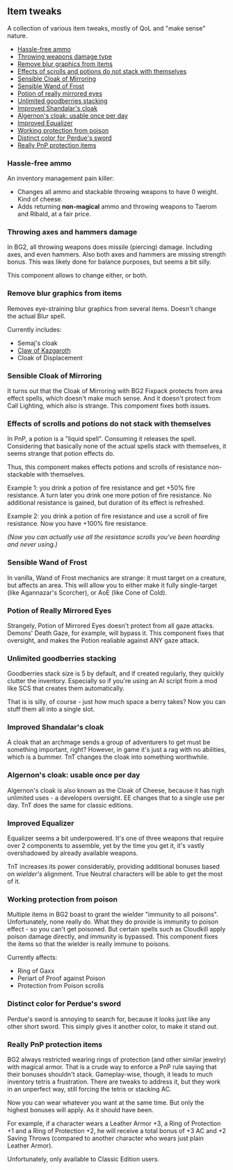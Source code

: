 ## Item tweaks

A collection of various item tweaks, mostly of QoL and "make sense" nature.

- [Hassle-free ammo](#hassle-free-ammo)
- [Throwing weapons damage type](#throwing-weapons-damage-type)
- [Remove blur graphics from items](#remove-blur-graphics-from-items)
- [Effects of scrolls and potions do not stack with themselves](#effects-of-scrolls-and-potions-do-not-stack-with-themselves)
- [Sensible Cloak of Mirroring](#sensible-cloak-of-mirroring)
- [Sensible Wand of Frost](#sensible-wand-of-frost)
- [Potion of really mirrored eyes](#potion-of-really-mirrored-eyes)
- [Unlimited goodberries stacking](#unlimited-goodberries-stacking)
- [Improved Shandalar's cloak](improved-shandalars-cloak)
- [Algernon's cloak: usable once per day](#algernons-cloak-usable-once-per-day)
- [Improved Equalizer](#improved-equalizer)
- [Working protection from poison](#working-protection-from-poison)
- [Distinct color for Perdue's sword](distinct-color-for-perdues-sword)
- [Really PnP protection items](#really-pnp-protection-items)

### Hassle-free ammo
An inventory management pain killer:
- Changes all ammo and stackable throwing weapons to have 0 weight. Kind of cheese.
- Adds returning **non-magical** ammo and throwing weapons to Taerom and Ribald, at a fair price.

### Throwing axes and hammers damage
In BG2, all throwing weapons does missile (piercing) damage. Including axes, and even hammers. Also both axes and hammers are missing strength bonus. This was likely done for balance purposes, but seems a bit silly.

This component allows to change either, or both.

### Remove blur graphics from items
Removes eye-straining blur graphics from several items. Doesn't change the actual Blur spell.

Currently includes:
- Semaj's cloak
- [Claw of Kazgaroth](https://pihwiki.bgforge.net/Baldur's_Gate:_Claw_of_Kazgaroth)
- Cloak of Displacement

### Sensible Cloak of Mirroring
It turns out that the Cloak of Mirroring with BG2 Fixpack protects from area effect spells, which doesn't make much sense. And it doesn't protect from Call Lighting, which also is strange. This compoment fixes both issues.

### Effects of scrolls and potions do not stack with themselves

In PnP, a potion is a "liquid spell". Consuming it releases the spell. Considering that basically none of the actual spells stack with themselves, it seems strange that potion effects do.

Thus, this component makes effects potions and scrolls of resistance non-stackable with themselves.

Example 1: you drink a potion of fire resistance and get +50% fire resistance. A turn later you drink one more potion of fire resistance. No additional resistance is gained, but duration of its effect is refreshed.

Example 2: you drink a potion of fire resistance and use a scroll of fire resistance. Now you have +100% fire resistance.

_(Now you can actually use all the resistance scrolls you've been hoarding and never using.)_

### Sensible Wand of Frost
In vanilla, Wand of Frost mechanics are strange: it must target on a creature, but affects an area. This will allow you to either make it fully single-target (like Agannazar's Scorcher), or AoE (like Cone of Cold).

### Potion of Really Mirrored Eyes
Strangely, Potion of Mirrored Eyes doesn't protect from all gaze attacks. Demons' Death Gaze, for example, will bypass it. This component fixes that oversight, and makes the Potion realiable against ANY gaze attack.

### Unlimited goodberries stacking
Goodberries stack size is 5 by default, and if created regularly, they quickly clutter the inventory. Especially so if you're using an AI script from a mod like SCS that creates them automatically.

That is is silly, of course - just how much space a berry takes? Now you can stuff them all into a single slot.

### Improved Shandalar's cloak
A cloak that an archmage sends a group of adventurers to get must be something important, right? However, in game it's just a rag with no abilities, which is a bummer. TnT changes the cloak into something worthwhile.

### Algernon's cloak: usable once per day
Algernon's cloak is also known as the Cloak of Cheese, because it has nigh unlimited uses - a developers oversight. EE changes that to a single use per day. TnT does the same for classic editions.

### Improved Equalizer
Equalizer seems a bit underpowered. It's one of three weapons that require over 2 components to assemble, yet by the time you get it, it's vastly overshadowed by already available weapons.

TnT increases its power considerably, providing additional bonuses based on _wielder's_ alignment. True Neutral characters will be able to get the most of it.

### Working protection from poison
Multiple items in BG2 boast to grant the wielder "immunity to all poisons". Unfortunately, none really do. What they do provide is immunity to poison effect - so you can't get poisoned. But certain spells such as Cloudkill apply poison damage directly, and immunity is bypassed. This component fixes the items so that the wielder is really immune to poisons.

Currently affects:
- Ring of Gaxx
- Periart of Proof against Poison
- Protection from Poison scrolls

### Distinct color for Perdue's sword
Perdue's sword is annoying to search for, because it looks just like any other short sword. This simply gives it another color, to make it stand out.

### Really PnP protection items
BG2 always restricted wearing rings of protection (and other similar jewelry) with magical armor. That is a crude way to enforce a PnP rule saying that their bonuses shouldn't stack. Gameplay-wise, though, it leads to much inventory tetris a frustration. There are tweaks to address it, but they work in an unperfect way, still forcing the tetris or stacking AC.

Now you can wear whatever you want at the same time. But only the highest bonuses will apply. As it should have been.

For example, if a character wears a Leather Armor +3, a Ring of Protection +1 and a Ring of Protection +2, he will receive a total bonus of +3 AC and +2 Saving Throws (compared to another character who wears just plain Leather Armor).

Unfortunately, only available to Classic Edition users.
